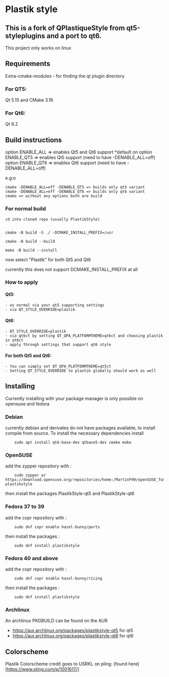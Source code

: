# Plastik style

This is a fork of QPlastiqueStyle from qt5-styleplugins and a port to qt6.
----------------------

This project only works on linux

## Requirements

Extra-cmake-modules - for finding the qt plugin directory

### For QT5:
Qt 5.15 and CMake 3.16

### For Qt6:
Qt 6.2

## Build instructions
option ENABLE_ALL => enables Qt5 and Qt6 support *default on
option ENABLE_QT5 => enables Qt5 support (need to have -DENABLE_ALL=off)
option ENABLE_QT6 => enables Qt6 support (need to have -DENABLE_ALL=off)

e.g:o

    cmake -DENABLE_ALL=off -DENABLE_QT5 => builds only qt5 variant
    cmake -DENABLE_ALL=off -DENABLE_QT6 => builds only qt6 variant
    cmake => without any options both are build

### For normal build
    
    cd into cloned repo (usually PlastikStyle)
    

    cmake -B build -S ./ -DCMAKE_INSTALL_PREFIX=/usr

    cmake -B build --build

    make -B build --install

now select "Plastik" for both Qt5 and Qt6


currently this does not support DCMAKE_INSTALL_PREFIX at all

### How to apply

#### Qt5: 
    - as normal via your qt5 supporting settings
    - via QT_STYLE_OVERRIDE=plastik

#### Qt6:
    - QT_STYLE_OVERRIDE=plastik  
    - via qt6ct by setting QT_QPA_PLATFORMTHEME=qt6ct and choosing plastik in qt6ct
    - apply through settings that support qt6 style

#### For both Qt5 and Qt6:
    - You can simply set QT_QPA_PLATFORMTHEME=qt5ct 
    - Setting QT_STYLE_OVERRIDE to plastik globally should work as well

## Installing
Currently installing with your package manager is only possible on opensuse and fedora

### Debian
currently debian and derivates do not have packages available, to install compile from source. To install the necessary dependencies install

        sudo apt install qt6-base-dev qtbase5-dev cmake make 

### OpenSUSE
add the zypper repository with :
        
        sudo zypper ar https://download.opensuse.org/repositories/home:/MartinF99/openSUSE_Tumbleweed/ plastikstyle

then install the packages
PlastikStyle-qt5 and PlastikStyle-qt6

### Fedora 37 to 39
add the copr repository with :
        
        sudo dnf copr enable hazel-bunny/ports 

then install the packages :

        sudo dnf install plastikstyle

### Fedora 40 and above
add the copr repository with :
        
        sudo dnf copr enable hazel-bunny/ricing

then install the packages :

        sudo dnf install plastikstyle
        
### Archlinux

An archlinux PKGBUILD can be found on the AUR

- https://aur.archlinux.org/packages/plastikstyle-qt5 for qt5
- https://aur.archlinux.org/packages/plastikstyle-qt6 for qt6


## Colorscheme

Plastik Colorscheme credit goes to USRKL on pling: 
(found here)[https://www.pling.com/p/1001617/]
